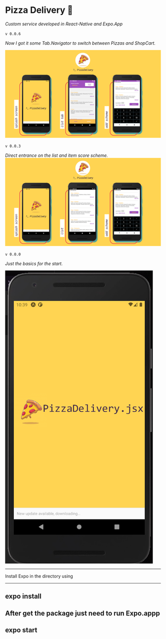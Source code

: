 # Pizza Delivery 🍕

_Custom service developed in React-Native and Expo.App_

`v 0.0.6`

*Now I got it some Tab.Navigator to switch between Pizzas and ShopCart.*

![Image of Screen](/assets/image/screen-v3.png)

`v 0.0.3`

*Direct entrance on the list and item score scheme.*
![Image of Screen](/assets/image/screen-v2.png)


`v 0.0.0`

*Just the basics for the start.*

![Image of App](/assets/image/screen-v1.PNG)

---------

Install Expo in the directory using 

------
expo install
------

After get the package just need to run Expo.appp
------
expo start
------
